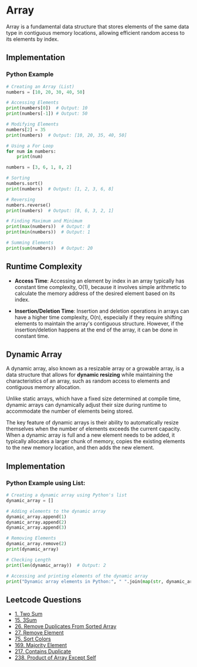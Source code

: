 # Array

Array is a fundamental data structure that stores elements of the same data type in contiguous memory locations, allowing efficient random access to its elements by index.

## Implementation
### Python Example
```python
# Creating an Array (List)
numbers = [10, 20, 30, 40, 50]

# Accessing Elements
print(numbers[0])  # Output: 10
print(numbers[-1]) # Output: 50

# Modifying Elements
numbers[2] = 35
print(numbers)  # Output: [10, 20, 35, 40, 50]

# Using a For Loop
for num in numbers:
    print(num)

numbers = [3, 6, 1, 8, 2]

# Sorting
numbers.sort()
print(numbers)  # Output: [1, 2, 3, 6, 8]

# Reversing
numbers.reverse()
print(numbers)  # Output: [8, 6, 3, 2, 1]

# Finding Maximum and Minimum
print(max(numbers))  # Output: 8
print(min(numbers))  # Output: 1

# Summing Elements
print(sum(numbers))  # Output: 20
```

## Runtime Complexity
- **Access Time**: Accessing an element by index in an array typically has constant time complexity, O(1), because it involves simple arithmetic to calculate the memory address of the desired element based on its index.

- **Insertion/Deletion Time**: Insertion and deletion operations in arrays can have a higher time complexity, O(n), especially if they require shifting elements to maintain the array's contiguous structure. However, if the insertion/deletion happens at the end of the array, it can be done in constant time.

## Dynamic Array

A dynamic array, also known as a resizable array or a growable array, is a data structure that allows for **dynamic resizing** while maintaining the characteristics of an array, such as random access to elements and contiguous memory allocation.

Unlike static arrays, which have a fixed size determined at compile time, dynamic arrays can dynamically adjust their size during runtime to accommodate the number of elements being stored.

The key feature of dynamic arrays is their ability to automatically resize themselves when the number of elements exceeds the current capacity. When a dynamic array is full and a new element needs to be added, it typically allocates a larger chunk of memory, copies the existing elements to the new memory location, and then adds the new element.

## Implementation
### Python Example using List:
```python
# Creating a dynamic array using Python's list
dynamic_array = []

# Adding elements to the dynamic array
dynamic_array.append(1)
dynamic_array.append(2)
dynamic_array.append(3)

# Removing Elements
dynamic_array.remove(2)
print(dynamic_array)

# Checking Length
print(len(dynamic_array))  # Output: 2

# Accessing and printing elements of the dynamic array
print("Dynamic array elements in Python:", " ".join(map(str, dynamic_array)))
```

## Leetcode Questions
- [1. Two Sum](../../leetcode_questions/1_two_sum.md)
- [15. 3Sum](../../leetcode_questions/15_three_sum.md)
- [26. Remove Duplicates From Sorted Array](../../leetcode_questions/26_remove_duplicates_from_sorted_array.md)
- [27. Remove Element](../../leetcode_questions/27_remove_element.md)
- [75. Sort Colors](../../leetcode_questions/75_sort_colors.md)
- [169. Majority Element](../../leetcode_questions/169_majority_element.md)
- [217. Contains Duplicate](../../leetcode_questions/217_contain_duplicate.md)
- [238. Product of Array Except Self](../../leetcode_questions/238_product_of_array_except_self.md)